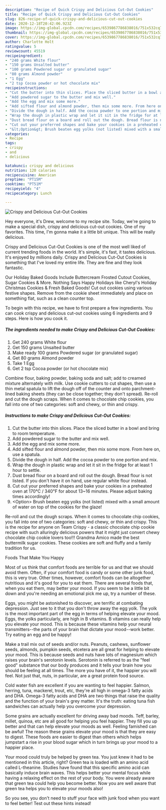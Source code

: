 ```yaml
---
description: "Recipe of Quick Crispy and Delicious Cut-Out Cookies"
title: "Recipe of Quick Crispy and Delicious Cut-Out Cookies"
slug: 826-recipe-of-quick-crispy-and-delicious-cut-out-cookies
date: 2020-12-18T20:42:06.923Z
image: https://img-global.cpcdn.com/recipes/6539867786838016/751x532cq70/crispy-and-delicious-cut-out-cookies-recipe-main-photo.jpg
thumbnail: https://img-global.cpcdn.com/recipes/6539867786838016/751x532cq70/crispy-and-delicious-cut-out-cookies-recipe-main-photo.jpg
cover: https://img-global.cpcdn.com/recipes/6539867786838016/751x532cq70/crispy-and-delicious-cut-out-cookies-recipe-main-photo.jpg
author: Charlotte Holt
ratingvalue: 5
reviewcount: 45519
recipeingredient:
- "240 grams White flour"
- "150 grams Unsalted butter"
- "100 grams Powdered sugar or granulated sugar"
- "80 grams Almond powder"
- "1 Egg"
- "2 tsp Cocoa powder or hot chocolate mix"
recipeinstructions:
- "Cut the butter into thin slices. Place the sliced butter in a bowl and bring to room temperature."
- "Add powdered sugar to the butter and mix well."
- "Add the egg and mix some more."
- "Add sifted flour and almond powder, then mix some more. From here on, use a spatula."
- "Divide the dough in half. Add the cocoa powder to one portion and mix."
- "Wrap the dough in plastic wrap and let it sit in the fridge for at least 1 hour to settle."
- "Dust bread flour on a board and roll out the dough. Bread flour is not listed. If you don&#39;t have it on hand, use regular white flour instead."
- "Cut out your preferred shapes and bake your cookies in a preheated oven at 170℃ / 340℉ for about 13~16 minutes. Please adjust baking times accordingly!"
- "&lt;Option&gt; Brush beaten egg yolks (not listed) mixed with a small amount of water on top of the cookies for the glaze!"
categories:
- Recipe
tags:
- crispy
- and
- delicious

katakunci: crispy and delicious 
nutrition: 120 calories
recipecuisine: American
preptime: "PT15M"
cooktime: "PT51M"
recipeyield: "4"
recipecategory: Lunch

---
```



![Crispy and Delicious Cut-Out Cookies](https://img-global.cpcdn.com/recipes/6539867786838016/751x532cq70/crispy-and-delicious-cut-out-cookies-recipe-main-photo.jpg)

Hey everyone, it's Drew, welcome to my recipe site. Today, we're going to make a special dish, crispy and delicious cut-out cookies. One of my favorites. This time, I'm gonna make it a little bit unique. This will be really delicious.

Crispy and Delicious Cut-Out Cookies is one of the most well liked of current trending foods in the world. It's simple, it's fast, it tastes delicious. It's enjoyed by millions daily. Crispy and Delicious Cut-Out Cookies is something that I've loved my entire life. They are fine and they look fantastic.

Our Holiday Baked Goods Include Buttercream Frosted Cutout Cookies, Sugar Cookies &amp; More. Nothing Says Happy Holidays like Cheryl&#39;s Holiday Christmas Cookies &amp; Fresh Baked Goods! Cut out cookies using various festive shapes. Remove from the cookie sheet immediately and place on something flat, such as a clean counter top.


To begin with this recipe, we have to first prepare a few ingredients. You can cook crispy and delicious cut-out cookies using 6 ingredients and 9 steps. Here is how you cook it.

<!--inarticleads1-->

##### The ingredients needed to make Crispy and Delicious Cut-Out Cookies:

1. Get 240 grams White flour
1. Get 150 grams Unsalted butter
1. Make ready 100 grams Powdered sugar (or granulated sugar)
1. Get 80 grams Almond powder
1. Take 1 Egg
1. Get 2 tsp Cocoa powder (or hot chocolate mix)


Combine flour, baking powder, baking soda and salt; add to creamed mixture alternately with milk. Use cookie cutters to cut shapes, then use a thin metal spatula to lift the dough off of the counter and onto parchment-lined baking sheets (they can be close together; they don&#39;t spread). Re-roll and cut the dough scraps. When it comes to chocolate chip cookies, you fall into one of two categories: soft and chewy, or thin and crispy. 

<!--inarticleads2-->

##### Instructions to make Crispy and Delicious Cut-Out Cookies:

1. Cut the butter into thin slices. Place the sliced butter in a bowl and bring to room temperature.
1. Add powdered sugar to the butter and mix well.
1. Add the egg and mix some more.
1. Add sifted flour and almond powder, then mix some more. From here on, use a spatula.
1. Divide the dough in half. Add the cocoa powder to one portion and mix.
1. Wrap the dough in plastic wrap and let it sit in the fridge for at least 1 hour to settle.
1. Dust bread flour on a board and roll out the dough. Bread flour is not listed. If you don&#39;t have it on hand, use regular white flour instead.
1. Cut out your preferred shapes and bake your cookies in a preheated oven at 170℃ / 340℉ for about 13~16 minutes. Please adjust baking times accordingly!
1. &lt;Option&gt; Brush beaten egg yolks (not listed) mixed with a small amount of water on top of the cookies for the glaze!


Re-roll and cut the dough scraps. When it comes to chocolate chip cookies, you fall into one of two categories: soft and chewy, or thin and crispy. This is the recipe for anyone on Team Crispy - a classic chocolate chip cookie recipe with such alluringly delicious powers that it might just convert chewy chocolate chip cookie lovers too!!! Grandma Amico made the best buttermilk sugar cookies. These cookies are soft and fluffy and a family tradition for us. 

Foods That Make You Happy


Most of us think that comfort foods are terrible for us and that we should avoid them. Often, if your comfort food is candy or some other junk food, this is very true. Other times, however, comfort foods can be altogether nutritious and it's good for you to eat them. There are several foods that, when you eat them, may better your mood. If you seem to be a little bit down and you're needing an emotional pick me up, try a number of these.

Eggs, you might be astonished to discover, are terrific at combating depression. Just see to it that you don't throw away the egg yolk. The yolk is the most important part of the egg in terms of helping elevate your mood. Eggs, the yolks particularly, are high in B vitamins. B vitamins can really help you elevate your mood. This is because these vitamins help your neural transmitters--the parts of your brain that dictate your mood--work better. Try eating an egg and be happy!

Make a trail mix out of seeds and/or nuts. Peanuts, cashews, sunflower seeds, almonds, pumpkin seeds, etcetera are all great for helping to elevate your mood. This is because seeds and nuts have lots of magnesium which raises your brain's serotonin levels. Serotonin is referred to as the "feel good" substance that our body produces and it tells your brain how you should be feeling at all times. The more you have of it, the happier you will feel. Not just that, nuts, in particular, are a great protein food source.

Cold water fish are excellent if you are wanting to feel happier. Salmon, herring, tuna, mackerel, trout, etc, they're all high in omega-3 fatty acids and DHA. Omega-3 fatty acids and DHA are two things that raise the quality and the function of your brain's grey matter. It's the truth: eating tuna fish sandwiches can actually help you overcome your depression. 

Some grains are actually excellent for driving away bad moods. Teff, barley, millet, quinoa, etc are all good for helping you feel happier. They fill you up better and that can help elevate your moods as well. Feeling famished can be awful! The reason these grains elevate your mood is that they are easy to digest. These foods are easier to digest than others which helps jumpstart a rise in your blood sugar which in turn brings up your mood to a happier place.

Your mood could truly be helped by green tea. You just knew it had to be mentioned in this article, right? Green tea is loaded with an amino acid called L-theanine. Studies have found that this specific amino acid can basically induce brain waves. This helps better your mental focus while having a relaxing effect on the rest of your body. You were already aware that green tea could help you become better. Now you are well aware that green tea helps you to elevate your moods also!

So you see, you don't need to stuff your face with junk food when you want to feel better! Test out  these hints  instead!

